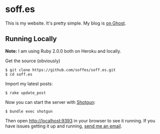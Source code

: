 # soff.es

This is my website. It's pretty simple. My blog is [on Ghost](http://blog.soff.es).

## Running Locally

**Note:** I am using Ruby 2.0.0 both on Heroku and locally.

Get the source (obviously)

    $ git clone https://github.com/soffes/soff.es.git
    $ cd soff.es

Import my latest posts:

    $ rake update_post

Now you can start the server with [Shotgun](https://github.com/rtomayko/shotgun):

    $ bundle exec shotgun

Then open <http://localhost:9393> in your browser to see it running. If you have issues getting it up and running, [send me an email](mailto:sam@soff.es).
